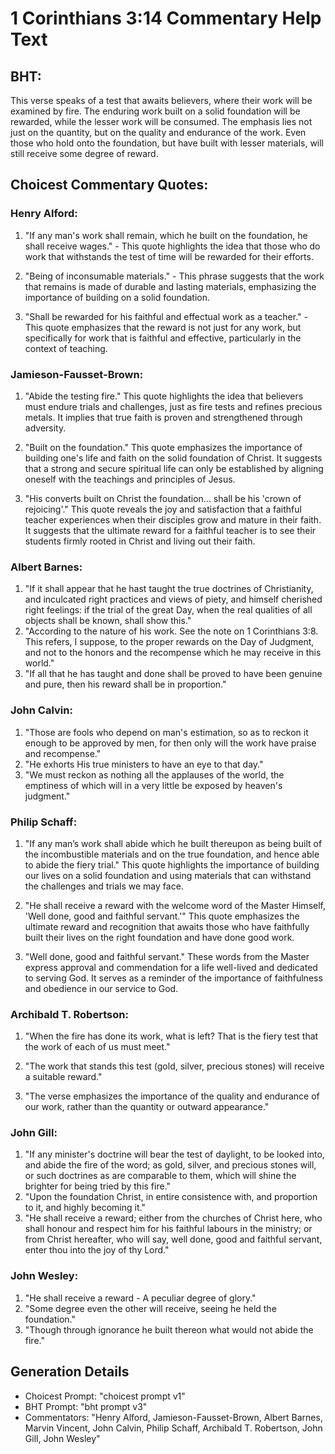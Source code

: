 # 1 Corinthians 3:14 Commentary Help Text

## BHT:
This verse speaks of a test that awaits believers, where their work will be examined by fire. The enduring work built on a solid foundation will be rewarded, while the lesser work will be consumed. The emphasis lies not just on the quantity, but on the quality and endurance of the work. Even those who hold onto the foundation, but have built with lesser materials, will still receive some degree of reward.

## Choicest Commentary Quotes:
### Henry Alford:
1. "If any man's work shall remain, which he built on the foundation, he shall receive wages." - This quote highlights the idea that those who do work that withstands the test of time will be rewarded for their efforts.

2. "Being of inconsumable materials." - This phrase suggests that the work that remains is made of durable and lasting materials, emphasizing the importance of building on a solid foundation.

3. "Shall be rewarded for his faithful and effectual work as a teacher." - This quote emphasizes that the reward is not just for any work, but specifically for work that is faithful and effective, particularly in the context of teaching.

### Jamieson-Fausset-Brown:
1. "Abide the testing fire." This quote highlights the idea that believers must endure trials and challenges, just as fire tests and refines precious metals. It implies that true faith is proven and strengthened through adversity.

2. "Built on the foundation." This quote emphasizes the importance of building one's life and faith on the solid foundation of Christ. It suggests that a strong and secure spiritual life can only be established by aligning oneself with the teachings and principles of Jesus.

3. "His converts built on Christ the foundation... shall be his 'crown of rejoicing'." This quote reveals the joy and satisfaction that a faithful teacher experiences when their disciples grow and mature in their faith. It suggests that the ultimate reward for a faithful teacher is to see their students firmly rooted in Christ and living out their faith.

### Albert Barnes:
1. "If it shall appear that he hast taught the true doctrines of Christianity, and inculcated right practices and views of piety, and himself cherished right feelings: if the trial of the great Day, when the real qualities of all objects shall be known, shall show this."
2. "According to the nature of his work. See the note on 1 Corinthians 3:8. This refers, I suppose, to the proper rewards on the Day of Judgment, and not to the honors and the recompense which he may receive in this world."
3. "If all that he has taught and done shall be proved to have been genuine and pure, then his reward shall be in proportion."

### John Calvin:
1. "Those are fools who depend on man's estimation, so as to reckon it enough to be approved by men, for then only will the work have praise and recompense."
2. "He exhorts His true ministers to have an eye to that day."
3. "We must reckon as nothing all the applauses of the world, the emptiness of which will in a very little be exposed by heaven's judgment."

### Philip Schaff:
1. "If any man’s work shall abide which he built thereupon as being built of the incombustible materials and on the true foundation, and hence able to abide the fiery trial." This quote highlights the importance of building our lives on a solid foundation and using materials that can withstand the challenges and trials we may face.

2. "He shall receive a reward with the welcome word of the Master Himself, 'Well done, good and faithful servant.'" This quote emphasizes the ultimate reward and recognition that awaits those who have faithfully built their lives on the right foundation and have done good work.

3. "Well done, good and faithful servant." These words from the Master express approval and commendation for a life well-lived and dedicated to serving God. It serves as a reminder of the importance of faithfulness and obedience in our service to God.

### Archibald T. Robertson:
1. "When the fire has done its work, what is left? That is the fiery test that the work of each of us must meet." 

2. "The work that stands this test (gold, silver, precious stones) will receive a suitable reward." 

3. "The verse emphasizes the importance of the quality and endurance of our work, rather than the quantity or outward appearance."

### John Gill:
1. "If any minister's doctrine will bear the test of daylight, to be looked into, and abide the fire of the word; as gold, silver, and precious stones will, or such doctrines as are comparable to them, which will shine the brighter for being tried by this fire."
2. "Upon the foundation Christ, in entire consistence with, and proportion to it, and highly becoming it."
3. "He shall receive a reward; either from the churches of Christ here, who shall honour and respect him for his faithful labours in the ministry; or from Christ hereafter, who will say, well done, good and faithful servant, enter thou into the joy of thy Lord."

### John Wesley:
1. "He shall receive a reward - A peculiar degree of glory."
2. "Some degree even the other will receive, seeing he held the foundation."
3. "Though through ignorance he built thereon what would not abide the fire."


## Generation Details
- Choicest Prompt: "choicest prompt v1"
- BHT Prompt: "bht prompt v3"
- Commentators: "Henry Alford, Jamieson-Fausset-Brown, Albert Barnes, Marvin Vincent, John Calvin, Philip Schaff, Archibald T. Robertson, John Gill, John Wesley"
